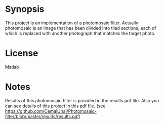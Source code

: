 # Synopsis
This project is an implementation of a photomosaic filter. Actually photomosaic is an image that has been divided into tiled sections, each of which is replaced with another photograph that matches the target photo.

# License
Matlab

# Notes
Results of this photomosaic filter is provided in the results.pdf file. Also you can see details of this project in this pdf file. (see https://github.com/CemalUnal/Photomosaic-filter/blob/master/results/results.pdf)
